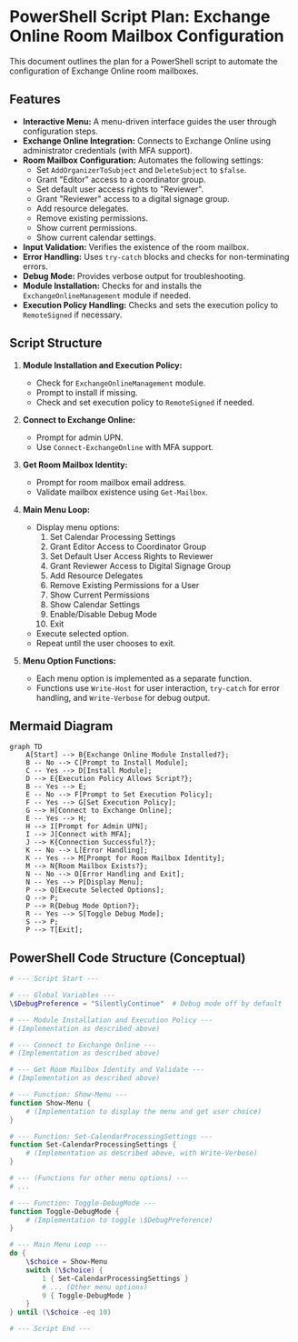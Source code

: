 # PowerShell Script Plan: Exchange Online Room Mailbox Configuration

This document outlines the plan for a PowerShell script to automate the configuration of Exchange Online room mailboxes.

## Features

*   **Interactive Menu:** A menu-driven interface guides the user through configuration steps.
*   **Exchange Online Integration:** Connects to Exchange Online using administrator credentials (with MFA support).
*   **Room Mailbox Configuration:** Automates the following settings:
    *   Set `AddOrganizerToSubject` and `DeleteSubject` to `$false`.
    *   Grant "Editor" access to a coordinator group.
    *   Set default user access rights to "Reviewer".
    *   Grant "Reviewer" access to a digital signage group.
    *   Add resource delegates.
    *   Remove existing permissions.
    *   Show current permissions.
    *   Show current calendar settings.
*   **Input Validation:** Verifies the existence of the room mailbox.
*   **Error Handling:** Uses `try-catch` blocks and checks for non-terminating errors.
*   **Debug Mode:** Provides verbose output for troubleshooting.
*   **Module Installation:** Checks for and installs the `ExchangeOnlineManagement` module if needed.
*   **Execution Policy Handling:**  Checks and sets the execution policy to `RemoteSigned` if necessary.

## Script Structure

1.  **Module Installation and Execution Policy:**
    *   Check for `ExchangeOnlineManagement` module.
    *   Prompt to install if missing.
    *   Check and set execution policy to `RemoteSigned` if needed.

2.  **Connect to Exchange Online:**
    *   Prompt for admin UPN.
    *   Use `Connect-ExchangeOnline` with MFA support.

3.  **Get Room Mailbox Identity:**
    *   Prompt for room mailbox email address.
    *   Validate mailbox existence using `Get-Mailbox`.

4.  **Main Menu Loop:**
    *   Display menu options:
        1.  Set Calendar Processing Settings
        2.  Grant Editor Access to Coordinator Group
        3.  Set Default User Access Rights to Reviewer
        4.  Grant Reviewer Access to Digital Signage Group
        5.  Add Resource Delegates
        6.  Remove Existing Permissions for a User
        7.  Show Current Permissions
        8.  Show Calendar Settings
        9.  Enable/Disable Debug Mode
        10. Exit
    *   Execute selected option.
    *   Repeat until the user chooses to exit.

5.  **Menu Option Functions:**
    *   Each menu option is implemented as a separate function.
    *   Functions use `Write-Host` for user interaction, `try-catch` for error handling, and `Write-Verbose` for debug output.

## Mermaid Diagram

```mermaid
graph TD
    A[Start] --> B{Exchange Online Module Installed?};
    B -- No --> C[Prompt to Install Module];
    C -- Yes --> D[Install Module];
    D --> E{Execution Policy Allows Script?};
    B -- Yes --> E;
    E -- No --> F[Prompt to Set Execution Policy];
    F -- Yes --> G[Set Execution Policy];
    G --> H[Connect to Exchange Online];
    E -- Yes --> H;
    H --> I[Prompt for Admin UPN];
    I --> J[Connect with MFA];
    J --> K{Connection Successful?};
    K -- No --> L[Error Handling];
    K -- Yes --> M[Prompt for Room Mailbox Identity];
    M --> N{Room Mailbox Exists?};
    N -- No --> O[Error Handling and Exit];
    N -- Yes --> P[Display Menu];
    P --> Q[Execute Selected Options];
    Q --> P;
    P --> R{Debug Mode Option?};
    R -- Yes --> S[Toggle Debug Mode];
    S --> P;
    P --> T[Exit];
```

## PowerShell Code Structure (Conceptual)

```powershell
# --- Script Start ---

# --- Global Variables ---
\$DebugPreference = "SilentlyContinue"  # Debug mode off by default

# --- Module Installation and Execution Policy ---
# (Implementation as described above)

# --- Connect to Exchange Online ---
# (Implementation as described above)

# --- Get Room Mailbox Identity and Validate ---
# (Implementation as described above)

# --- Function: Show-Menu ---
function Show-Menu {
    # (Implementation to display the menu and get user choice)
}

# --- Function: Set-CalendarProcessingSettings ---
function Set-CalendarProcessingSettings {
    # (Implementation as described above, with Write-Verbose)
}

# --- (Functions for other menu options) ---
# ...

# --- Function: Toggle-DebugMode ---
function Toggle-DebugMode {
    # (Implementation to toggle \$DebugPreference)
}

# --- Main Menu Loop ---
do {
    \$choice = Show-Menu
    switch (\$choice) {
        1 { Set-CalendarProcessingSettings }
        # ... (Other menu options)
        9 { Toggle-DebugMode }
    }
} until (\$choice -eq 10)

# --- Script End ---